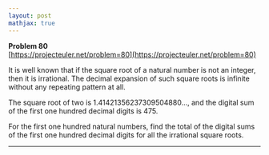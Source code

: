 ```yaml
---
layout: post
mathjax: true
---
```

**Problem 80**  
[https://projecteuler.net/problem=80](https://projecteuler.net/problem=80)


<p>It is well known that if the square root of a natural number is not an integer, then it is irrational. The decimal expansion of such square roots is infinite without any repeating pattern at all.</p>
<p>The square root of two is 1.41421356237309504880..., and the digital sum of the first one hundred decimal digits is 475.</p>
<p>For the first one hundred natural numbers, find the total of the digital sums of the first one hundred decimal digits for all the irrational square roots.</p>

---
